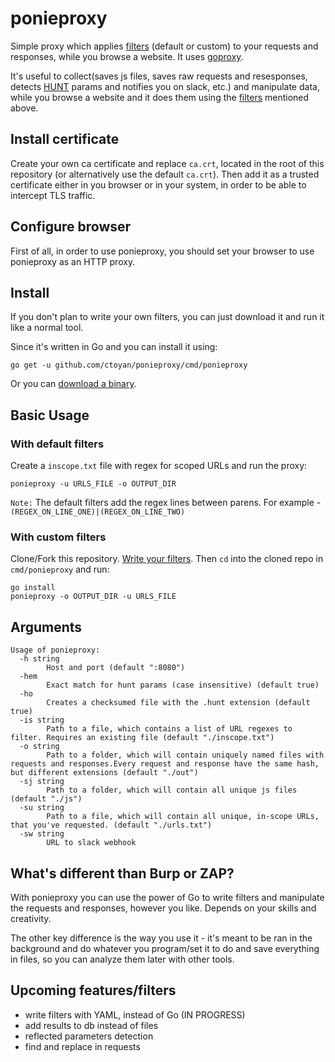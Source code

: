 # ponieproxy
Simple proxy which applies [filters](filters/README.md) (default or custom) to your requests and responses, while you browse a website.
It uses [goproxy](https://github.com/elazarl/goproxy).

It's useful to collect(saves js files, saves raw requests and resesponses, detects [HUNT](https://github.com/bugcrowd/HUNT) params and notifies you on slack, etc.) and manipulate data, while you browse a website and it does them using the [filters](filters/README.md) mentioned above.

## Install certificate
Create your own ca certificate and replace `ca.crt`, located in the root of this repository (or alternatively use the default `ca.crt`).
Then add it as a trusted certificate either in you browser or in your system, in order to be able to intercept TLS traffic.

## Configure browser
First of all, in order to use ponieproxy, you should set your browser to use ponieproxy as an HTTP proxy.

## Install
If you don't plan to write your own filters, you can just download it and run it like a normal tool.

Since it's written in Go and you can install it using:

```
go get -u github.com/ctoyan/ponieproxy/cmd/ponieproxy
```

Or you can [download a binary](https://github.com/ctoyan/ponieproxy/releases).

## Basic Usage

### With default filters
Create a `inscope.txt` file with regex for scoped URLs and run the proxy:

`ponieproxy -u URLS_FILE -o OUTPUT_DIR`

`Note:` The default filters add the regex lines between parens. For example - `(REGEX_ON_LINE_ONE)|(REGEX_ON_LINE_TWO)`

### With custom filters
Clone/Fork this repository. [Write your filters](filters/README.md). Then `cd` into the cloned repo in `cmd/ponieproxy` and run:

```
go install
ponieproxy -o OUTPUT_DIR -u URLS_FILE
```

## Arguments
```
Usage of ponieproxy:
  -h string
    	Host and port (default ":8080")
  -hem
    	Exact match for hunt params (case insensitive) (default true)
  -ho
    	Creates a checksumed file with the .hunt extension (default true)
  -is string
    	Path to a file, which contains a list of URL regexes to filter. Requires an existing file (default "./inscope.txt")
  -o string
    	Path to a folder, which will contain uniquely named files with requests and responses.Every request and response have the same hash, but different extensions (default "./out")
  -sj string
    	Path to a folder, which will contain all unique js files (default "./js")
  -su string
    	Path to a file, which will contain all unique, in-scope URLs, that you've requested. (default "./urls.txt")
  -sw string
    	URL to slack webhook
```

## What's different than Burp or ZAP?
With ponieproxy you can use the power of Go to write filters and manipulate the requests and responses, however you like. Depends on your skills and creativity. 

The other key difference is the way you use it - it's meant to be ran in the background and do whatever you program/set it to do and save everything in files, so you can analyze them later with other tools.

## Upcoming features/filters

- write filters with YAML, instead of Go (IN PROGRESS)
- add results to db instead of files
- reflected parameters detection
- find and replace in requests
